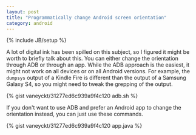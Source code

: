 ```yaml
---
layout: post
title: "Programmatically change Android screen orientation"
category: android
---
```

{% include JB/setup %}

A lot of digital ink has been spilled on this subject, so I figured it might be worth to briefly talk about this. You can either change the orientation through ADB or through an app. While the ADB approach is the easiest, it might not work on all devices or on all Android versions. For example, the `dumpsys` output of a Kindle Fire is different than the output of a Samsung Galaxy S4, so you might need to tweak the grepping of the output.

{% gist vaneyckt/31277ed6c939a9f4c120 adb.sh %}

If you don't want to use ADB and prefer an Android app to change the orientation instead, you can just use these commands.

{% gist vaneyckt/31277ed6c939a9f4c120 app.java %}
